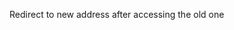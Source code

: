 Redirect to new address after accessing the old one

<script>
    window.location.href = "https://quantumict.github.io";
</script>
```
